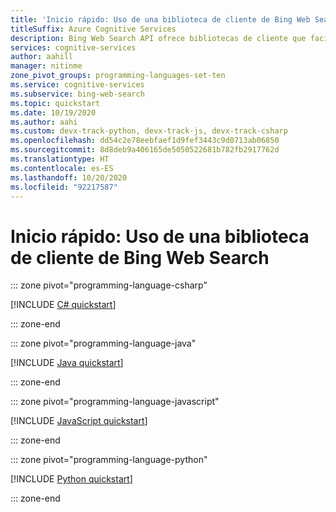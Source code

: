 ```yaml
---
title: 'Inicio rápido: Uso de una biblioteca de cliente de Bing Web Search'
titleSuffix: Azure Cognitive Services
description: Bing Web Search API ofrece bibliotecas de cliente que facilitan la integración de funcionalidades de búsqueda en las aplicaciones. Utilice este inicio rápido para empezar a enviar solicitudes de búsqueda y obtener resultados de vuelta.
services: cognitive-services
author: aahill
manager: nitinme
zone_pivot_groups: programming-languages-set-ten
ms.service: cognitive-services
ms.subservice: bing-web-search
ms.topic: quickstart
ms.date: 10/19/2020
ms.author: aahi
ms.custom: devx-track-python, devx-track-js, devx-track-csharp
ms.openlocfilehash: dd54c2e78eebfaef1d9fef3443c9d0713ab06850
ms.sourcegitcommit: 8d8deb9a406165de5050522681b782fb2917762d
ms.translationtype: HT
ms.contentlocale: es-ES
ms.lasthandoff: 10/20/2020
ms.locfileid: "92217587"
---
```

# <a name="quickstart-use-a-bing-web-search-client-library"></a>Inicio rápido: Uso de una biblioteca de cliente de Bing Web Search

::: zone pivot="programming-language-csharp"

[!INCLUDE [C# quickstart](../includes/quickstarts/web-search-client-library-csharp.md)]

::: zone-end

::: zone pivot="programming-language-java"

[!INCLUDE [Java quickstart](../includes/quickstarts/web-search-client-library-java.md)]

::: zone-end

::: zone pivot="programming-language-javascript"

[!INCLUDE [JavaScript quickstart](../includes/quickstarts/web-search-client-library-javascript.md)]

::: zone-end

::: zone pivot="programming-language-python"

[!INCLUDE [Python quickstart](../includes/quickstarts/web-search-client-library-python.md)]

::: zone-end
